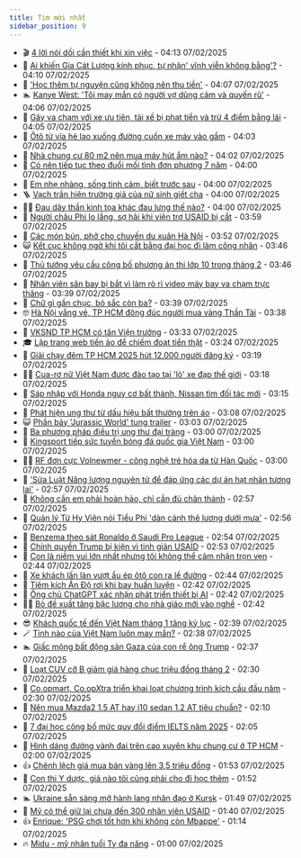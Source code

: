 ```yaml
---
title: Tim mới nhất
sidebar_position: 9
---
```


<!-- vnexpress-tin-moi-nhat:START -->
- 🎬 [4 lời nói dối cần thiết khi xin việc](https://vnexpress.net/4-loi-noi-doi-can-thiet-khi-xin-viec-4846788.html) - 04:13 07/02/2025
- 🐎 [Ai khiến Gia Cát Lượng kính phục, tự nhận&#39; vĩnh viễn không bằng&#39;?](https://vnexpress.net/crossword-giai-o-chu-o-chu-hom-nay-ngay-4845309.html) - 04:10 07/02/2025
- 🦍 [&#39;Học thêm tự nguyện cũng không nên thu tiền&#39;](https://vnexpress.net/hoc-them-tu-nguyen-cung-khong-nen-thu-tien-4846760.html) - 04:07 07/02/2025
- 🏊 [Kanye West: &#39;Tôi may mắn có người vợ dũng cảm và quyến rũ&#39;](https://vnexpress.net/kanye-west-toi-may-man-co-nguoi-vo-dung-cam-va-quyen-ru-4846737.html) - 04:06 07/02/2025
- 🎊 [Gây va chạm với xe ưu tiên, tài xế bị phạt tiền và trừ 4 điểm bằng lái](https://vnexpress.net/gay-va-cham-voi-xe-uu-tien-tai-xe-bi-phat-tien-va-tru-4-diem-bang-lai-4846783.html) - 04:05 07/02/2025
- 🎃 [Ôtô từ vỉa hè lao xuống đường cuốn xe máy vào gầm](https://vnexpress.net/oto-tu-via-he-lao-xuong-duong-cuon-xe-may-vao-gam-4846702.html) - 04:03 07/02/2025
- 🧰 [Nhà chung cư 80 m2 nên mua máy hút ẩm nào?](https://vnexpress.net/nha-chung-cu-80-m2-nen-mua-may-hut-am-nao-4846780.html) - 04:02 07/02/2025
- 🔭 [Có nên tiếp tục theo đuổi mối tình đơn phương 7 năm](https://vnexpress.net/co-nen-tiep-tuc-theo-duoi-moi-tinh-don-phuong-7-nam-4846778.html) - 04:00 07/02/2025
- 🫶 [Em nhẹ nhàng, sống tình cảm, biết trước sau](https://vnexpress.net/em-nhe-nhang-song-tinh-cam-biet-truoc-sau-4846749.html) - 04:00 07/02/2025
- 🪜 [Vạch trần hiện trường giả của nữ sinh giết cha](https://vnexpress.net/vach-tran-hien-truong-gia-cua-nu-sinh-giet-cha-4846821.html) - 04:00 07/02/2025
- 👨‍🏫 [Đau dây thần kinh tọa khác đau lưng thế nào?](https://vnexpress.net/dau-day-than-kinh-toa-khac-dau-lung-the-nao-4846758.html) - 04:00 07/02/2025
- 🎊 [Người châu Phi lo lắng, sợ hãi khi viện trợ USAID bị cắt](https://vnexpress.net/nguoi-chau-phi-lo-lang-so-hai-khi-vien-tro-usaid-bi-cat-4846476.html) - 03:59 07/02/2025
- 🎊 [Các món bún, phở cho chuyến du xuân Hà Nội](https://vnexpress.net/cac-mon-bun-pho-cho-chuyen-du-xuan-ha-noi-4845615.html) - 03:52 07/02/2025
- 😺 [Kết cục không ngờ khi tôi cất bằng đại học đi làm công nhân](https://vnexpress.net/ket-cuc-khong-ngo-khi-toi-cat-bang-dai-hoc-di-lam-cong-nhan-4846740.html) - 03:46 07/02/2025
- 🐘 [Thủ tướng yêu cầu công bố phương án thi lớp 10 trong tháng 2](https://vnexpress.net/thu-tuong-yeu-cau-cong-bo-phuong-an-thi-lop-10-trong-thang-2-4846798.html) - 03:46 07/02/2025
- 🌁 [Nhân viên sân bay bị bắt vì làm rò rỉ video máy bay va chạm trực thăng](https://vnexpress.net/nhan-vien-san-bay-bi-bat-vi-lam-ro-ri-video-may-bay-va-cham-truc-thang-4846699.html) - 03:39 07/02/2025
- 🐲 [Chữ gì gần chục, bỏ sắc còn ba?](https://vnexpress.net/cau-do-tieng-viet-do-chu-day-la-chu-gi-ngay-7-2-4845628.html) - 03:39 07/02/2025
- 🤓 [Hà Nội vắng vẻ, TP HCM đông đúc người mua vàng Thần Tài](https://vnexpress.net/ha-noi-vang-ve-tp-hcm-dong-duc-nguoi-mua-vang-than-tai-4846704.html) - 03:38 07/02/2025
- 💪 [VKSND TP HCM có tân Viện trưởng](https://vnexpress.net/vksnd-tp-hcm-co-tan-vien-truong-4846771.html) - 03:33 07/02/2025
- 🎓 [Lập trang web tiền ảo để chiếm đoạt tiền thật](https://vnexpress.net/lap-trang-web-tien-ao-de-chiem-doat-tien-that-4846757.html) - 03:24 07/02/2025
- 🫣 [Giải chạy đêm TP HCM 2025 hút 12.000 người đăng ký](https://vnexpress.net/giai-chay-dem-tp-hcm-2025-hut-12-000-nguoi-dang-ky-4846035.html) - 03:19 07/02/2025
- 🧑‍💻 [Cua-rơ nữ Việt Nam được đào tạo tại &#39;lò&#39; xe đạp thế giới](https://vnexpress.net/cua-ro-nu-viet-nam-duoc-dao-tao-tai-lo-xe-dap-the-gioi-4846408.html) - 03:18 07/02/2025
- 🐲 [Sáp nhập với Honda nguy cơ bất thành, Nissan tìm đối tác mới](https://vnexpress.net/sap-nhap-voi-honda-nguy-co-bat-thanh-nissan-tim-doi-tac-moi-4846689.html) - 03:15 07/02/2025
- 🌝 [Phát hiện ung thư từ dấu hiệu bất thường trên áo](https://vnexpress.net/phat-hien-ung-thu-tu-dau-hieu-bat-thuong-tren-ao-4846703.html) - 03:08 07/02/2025
- 😺 [Phần bảy &#39;Jurassic World&#39; tung trailer](https://vnexpress.net/phan-bay-jurassic-world-tung-trailer-4846475.html) - 03:03 07/02/2025
- 🐎 [Ba phương pháp điều trị ung thư đại tràng](https://vnexpress.net/ba-phuong-phap-dieu-tri-ung-thu-dai-trang-4846755.html) - 03:00 07/02/2025
- 🎡 [Kingsport tiếp sức tuyển bóng đá quốc gia Việt Nam](https://vnexpress.net/kingsport-tiep-suc-tuyen-bong-da-quoc-gia-viet-nam-4843023.html) - 03:00 07/02/2025
- 👨‍🏫 [RF đơn cực Volnewmer - công nghệ trẻ hóa da từ Hàn Quốc](https://vnexpress.net/rf-don-cuc-volnewmer-cong-nghe-tre-hoa-da-tu-han-quoc-4840274.html) - 03:00 07/02/2025
- 🦆 [&#39;Sửa Luật Năng lượng nguyên tử để đáp ứng các dự án hạt nhân tương lai&#39;](https://vnexpress.net/sua-luat-nang-luong-nguyen-tu-de-dap-ung-cac-du-an-hat-nhan-tuong-lai-4846739.html) - 02:57 07/02/2025
- 🚦 [Không cần em phải hoàn hảo, chỉ cần đủ chân thành](https://vnexpress.net/khong-can-em-phai-hoan-hao-chi-can-du-chan-thanh-4846746.html) - 02:57 07/02/2025
- 💫 [Quản lý Từ Hy Viên nói Tiểu Phi &#39;dàn cảnh thê lương dưới mưa&#39;](https://vnexpress.net/quan-ly-tu-hy-vien-noi-tieu-phi-dan-canh-the-luong-duoi-mua-4846701.html) - 02:56 07/02/2025
- 🎉 [Benzema theo sát Ronaldo ở Saudi Pro League](https://vnexpress.net/benzema-theo-sat-ronaldo-o-saudi-pro-league-4846705.html) - 02:54 07/02/2025
- 🌋 [Chính quyền Trump bị kiện vì tinh giản USAID](https://vnexpress.net/chinh-quyen-trump-bi-kien-vi-tinh-gian-usaid-4846693.html) - 02:53 07/02/2025
- 🤖 [Con là niềm vui lớn nhất nhưng tôi không thể cảm nhận trọn vẹn](https://vnexpress.net/con-la-niem-vui-lon-nhat-nhung-toi-khong-the-cam-nhan-tron-ven-4846725.html) - 02:44 07/02/2025
- 🦏 [Xe khách lấn làn vượt ẩu ép ôtô con ra lề đường](https://vnexpress.net/xe-khach-lan-lan-vuot-au-ep-oto-con-ra-le-duong-4846678.html) - 02:44 07/02/2025
- 🦩 [Tiêm kích Ấn Độ rơi khi bay huấn luyện](https://vnexpress.net/tiem-kich-an-do-roi-khi-bay-huan-luyen-4846712.html) - 02:42 07/02/2025
- 👺 [Ông chủ ChatGPT xác nhận phát triển thiết bị AI](https://vnexpress.net/ong-chu-chatgpt-xac-nhan-phat-trien-thiet-bi-ai-4846643.html) - 02:42 07/02/2025
- 🧑‍🏫 [Bỏ đề xuất tăng bậc lương cho nhà giáo mới vào nghề](https://vnexpress.net/bo-de-xuat-tang-bac-luong-cho-nha-giao-moi-vao-nghe-4846716.html) - 02:42 07/02/2025
- 😎 [Khách quốc tế đến Việt Nam tháng 1 tăng kỷ lục](https://vnexpress.net/khach-quoc-te-den-viet-nam-thang-1-tang-ky-luc-4846726.html) - 02:39 07/02/2025
- 🪄 [Tỉnh nào của Việt Nam luôn may mắn?](https://vnexpress.net/cau-do-dia-danh-doan-ten-tinh-thanh-may-man-ngay-via-than-tai-4846380.html) - 02:38 07/02/2025
- 🏊 [Giấc mộng bất động sản Gaza của con rể ông Trump](https://vnexpress.net/giac-mong-bat-dong-san-gaza-cua-con-re-ong-trump-4846396.html) - 02:37 07/02/2025
- 💃 [Loạt CUV cỡ B giảm giá hàng chục triệu đồng tháng 2](https://vnexpress.net/loat-cuv-co-b-giam-gia-hang-chuc-trieu-dong-thang-2-4846669.html) - 02:30 07/02/2025
- 🦆 [Co.opmart, Co.opXtra triển khai loạt chương trình kích cầu đầu năm](https://vnexpress.net/co-opmart-co-opxtra-trien-khai-loat-chuong-trinh-kich-cau-dau-nam-4846697.html) - 02:30 07/02/2025
- 🎊 [Nên mua Mazda2 1.5 AT hay i10 sedan 1.2 AT tiêu chuẩn?](https://vnexpress.net/nen-mua-mazda2-1-5-at-hay-i10-sedan-1-2-at-tieu-chuan-4846677.html) - 02:10 07/02/2025
- 👺 [7 đại học công bố mức quy đổi điểm IELTS năm 2025](https://vnexpress.net/7-dai-hoc-cong-bo-muc-quy-doi-diem-ielts-nam-2025-4845946.html) - 02:05 07/02/2025
- 🎡 [Hình dáng đường vành đai trên cao xuyên khu chung cư ở TP HCM](https://vnexpress.net/hinh-dang-duong-vanh-dai-tren-cao-xuyen-khu-chung-cu-o-tp-hcm-4846637.html) - 02:00 07/02/2025
- 👍 [Chênh lệch giá mua bán vàng lên 3,5 triệu đồng](https://vnexpress.net/chenh-lech-gia-mua-ban-vang-len-cao-3-5-trieu-mot-luong-4846696.html) - 01:53 07/02/2025
- 🐎 [Con thi Y dược, giá nào tôi cũng phải cho đi học thêm](https://vnexpress.net/con-thi-y-duoc-gia-nao-toi-cung-phai-cho-di-hoc-them-4846715.html) - 01:52 07/02/2025
- 🏊 [Ukraine sẵn sàng mở hành lang nhân đạo ở Kursk](https://vnexpress.net/ukraine-san-sang-mo-hanh-lang-nhan-dao-o-kursk-4846670.html) - 01:49 07/02/2025
- 🦩 [Mỹ có thể giữ lại chưa đến 300 nhân viên USAID](https://vnexpress.net/my-co-the-giu-lai-chua-den-300-nhan-vien-usaid-4846674.html) - 01:40 07/02/2025
- 👍 [Enrique: &#39;PSG chơi tốt hơn khi không còn Mbappe&#39;](https://vnexpress.net/enrique-psg-choi-tot-hon-khi-khong-con-mbappe-4846671.html) - 01:14 07/02/2025
- 🔥 [Midu - mỹ nhân tuổi Tỵ đa năng](https://vnexpress.net/midu-my-nhan-tuoi-ty-da-nang-4845599.html) - 01:00 07/02/2025<!-- vnexpress-tin-moi-nhat:END -->
